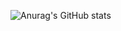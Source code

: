 ![Anurag's GitHub stats](https://github-readme-stats-chi-mauve-29.vercel.app/api?username=yexiu2001&show_icons=true&theme=dracula)
